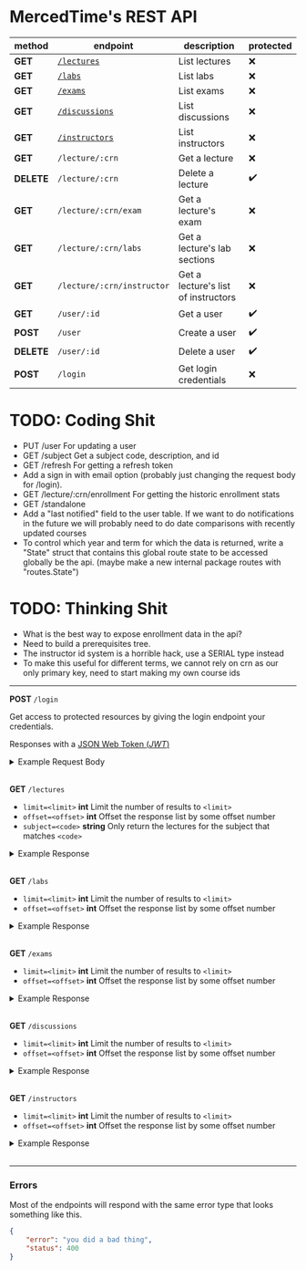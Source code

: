 # MercedTime's REST API

| method     | endpoint                            | description                         | protected |
| ------     | --------                            | -----------                         | --------- |
| **GET**    | [`/lectures`](#list-lectures)       | List lectures                       | ❌        |
| **GET**    | [`/labs`](#list-labs)               | List labs                           | ❌        |
| **GET**    | [`/exams`](#list-exams)             | List exams                          | ❌        |
| **GET**    | [`/discussions`](#list-discussions) | List discussions                    | ❌        |
| **GET**    | [`/instructors`](#list-instructors) | List instructors                    | ❌        |
| **GET**    | `/lecture/:crn`                     | Get a lecture                       | ❌        |
| **DELETE** | `/lecture/:crn`                     | Delete a lecture                    | ✔️         |
| **GET**    | `/lecture/:crn/exam`                | Get a lecture's exam                | ❌        |
| **GET**    | `/lecture/:crn/labs`                | Get a lecture's lab sections        | ❌        |
| **GET**    | `/lecture/:crn/instructor`          | Get a lecture's list of instructors | ❌        |
| **GET**    | `/user/:id`                         | Get a user                          | ✔️         |
| **POST**   | `/user`                             | Create a user                       | ✔️         |
| **DELETE** | `/user/:id`                         | Delete a user                       | ✔️         |
| **POST**   | `/login`                            | Get login credentials               | ❌        |

# TODO: Coding Shit

- PUT /user For updating a user
- GET /subject Get a subject code, description, and id
- GET /refresh For getting a refresh token
- Add a sign in with email option (probably just changing the request body for /login).
- GET /lecture/:crn/enrollment For getting the historic enrollment stats
- GET /standalone
- Add a "last notified" field to the user table. If we want to do notifications in the future we will probably need to do date comparisons with recently updated courses
- To control which year and term for which the data is returned, write a "State" struct that contains this global route state to be accessed globally be the api. (maybe make a new internal package routes with "routes.State")

# TODO: Thinking Shit

- What is the best way to expose enrollment data in the api?
- Need to build a prerequisites tree.
- The instructor id system is a horrible hack, use a SERIAL type instead
- To make this useful for different terms, we cannot rely on crn as our only primary key, need to start making my own course ids

---

**POST** `/login`
<a name="login"></a>

Get access to protected resources by giving the login endpoint your credentials.

Responses with a [JSON Web Token (_JWT_)](https://jwt.io/)

<details>
  <summary>Example Request Body</summary>

```json
{
    "username": "my username",
    "password": "*R(Py*(P*F$JIjF:EJ"
}
```

</details><br>

**GET** `/lectures`
<a name="list-lectures"></a>

- `limit=<limit>` __int__ Limit the number of results to `<limit>`
- `offset=<offset>` __int__ Offset the response list by some offset number
- `subject=<code>` __string__ Only return the lectures for the subject that matches `<code>`

<details>
<summary>Example Response</summary>

```json
{}
```

</details><br>

**GET** `/labs`
<a name="list-labs"></a>

- `limit=<limit>` __int__ Limit the number of results to `<limit>`
- `offset=<offset>` __int__ Offset the response list by some offset number

<details>
<summary>Example Response</summary>

```json
{}
```

</details><br>

**GET** `/exams`
<a name="list-exams"></a>

- `limit=<limit>` __int__ Limit the number of results to `<limit>`
- `offset=<offset>` __int__ Offset the response list by some offset number

<details>
<summary>Example Response</summary>

```json
{}
```

</details><br>

**GET** `/discussions`
<a name="list-discussions"></a>

- `limit=<limit>` __int__ Limit the number of results to `<limit>`
- `offset=<offset>` __int__ Offset the response list by some offset number

<details>
<summary>Example Response</summary>

```json
{}
```

</details><br>

**GET** `/instructors`
<a name="list-instructors"></a>

- `limit=<limit>` __int__ Limit the number of results to `<limit>`
- `offset=<offset>` __int__ Offset the response list by some offset number

<details>
<summary>Example Response</summary>

```json
{}
```

</details><br>

---

### Errors

Most of the endpoints will respond with the same error type that looks something like this.

```json
{
    "error": "you did a bad thing",
    "status": 400
}
```
